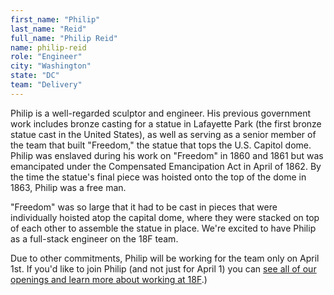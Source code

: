 ```yaml
---
first_name: "Philip"
last_name: "Reid"
full_name: "Philip Reid"
name: philip-reid
role: "Engineer"
city: "Washington"
state: "DC"
team: "Delivery"
---
```

Philip is a well-regarded sculptor and engineer. His previous government work includes bronze casting for a statue in Lafayette Park (the first bronze statue cast in the United States), as well as serving as a senior member of the team that built "Freedom," the statue that tops the U.S. Capitol dome. Philip was enslaved during his work on "Freedom" in 1860 and 1861 but was emancipated under the Compensated Emancipation Act in April of 1862. By the time the statue's final piece was hoisted onto the top of the dome in 1863, Philip was a free man.

"Freedom" was so large that it had to be cast in pieces that were individually hoisted atop the capital dome, where they were stacked on top of each other to assemble the statue in place. We're excited to have Philip as a full-stack engineer on the 18F team.

Due to other commitments, Philip will be working for the team only on April 1st. If you'd like to join Philip (and not just for April 1) you can [see all of our openings and learn more about working at 18F](https://pages.18f.gov/joining-18f/).)
